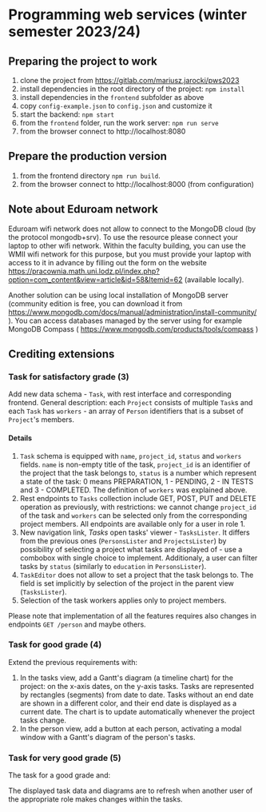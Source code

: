 # Programming web services (winter semester 2023/24)

## Preparing the project to work
1. clone the project from https://gitlab.com/mariusz.jarocki/pws2023
1. install dependencies in the root directory of the project: `npm install`
1. install dependencies in the `frontend` subfolder as above
1. copy `config-example.json` to `config.json` and customize it
1. start the backend: `npm start`
1. from the `frontend` folder, run the work server: `npm run serve`
1. from the browser connect to http://localhost:8080

## Prepare the production version
1. from the frontend directory `npm run build`.
1. from the browser connect to http://localhost:8000 (from configuration)

## Note about Eduroam network
Eduroam wifi network does not allow to connect to the MongoDB cloud (by the protocol mongodb+srv). To use the resource please connect your laptop to other wifi network. Within the faculty building, you can use the WMII wifi network for this purpose, but you must provide your laptop with access to it in advance by filling out the form on the website https://pracownia.math.uni.lodz.pl/index.php?option=com_content&view=article&id=58&Itemid=62 (available locally).

Another solution can be using local installation of MongoDB server (community edition is free, you can download it from https://www.mongodb.com/docs/manual/administration/install-community/ ). You can access databases managed by the server using for example MongoDB Compass ( https://www.mongodb.com/products/tools/compass )

## Crediting extensions

### Task for satisfactory grade (3)

Add new data schema - `Task`, with rest interface and corresponding frontend. General description: each `Project` consists of multiple `Task`s and each `Task` has `workers` - an array of `Person` identifiers that is a subset of `Project`'s members.

#### Details
1. `Task` schema is equipped with `name`, `project_id`, `status` and `workers` fields. `name` is non-empty title of the task, `project_id` is an identifier of the project that the task belongs to, `status` is a number which represent a state of the task: 0 means PREPARATION, 1 - PENDING, 2 - IN TESTS and 3 - COMPLETED. The definition of `workers` was explained above.
1. Rest endpoints to `Tasks` collection include GET, POST, PUT and DELETE operation as previously, with restrictions: we cannot change `project_id` of the task and `workers` can be selected only from the corresponding project members. All endpoints are available only for a user in role 1.
1. New navigation link, _Tasks_ open tasks' viewer - `TasksLister`. It differs from the previous ones (`PersonsLister` and `ProjectsLister`) by possibility of selecting a project what tasks are displayed of - use a combobox with single choice to implement. Additionaly, a user can filter tasks by `status` (similarly to `education` in `PersonsLister`).
1. `TaskEditor` does not allow to set a project that the task belongs to. The field is set implicitly by selection of the project in the parent view (`TasksLister`).
1. Selection of the task workers applies only to project members.

Please note that implementation of all the features requires also changes in endpoints `GET /person` and maybe others.

### Task for good grade (4)

Extend the previous requirements with:

1. In the tasks view, add a Gantt's diagram (a timeline chart) for the project: on the x-axis dates, on the y-axis tasks. Tasks are represented by rectangles (segments) from date to date. Tasks without an end date are shown in a different color, and their end date is displayed as a current date. The chart is to update automatically whenever the project tasks change.
1. In the person view, add a button at each person, activating a modal window with a Gantt's diagram of the person's tasks.

### Task for very good grade (5)

The task for a good grade and:

The displayed task data and diagrams are to refresh when another user of the appropriate role makes changes within the tasks.



